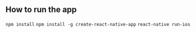 How to run the app
-------------------

`npm install`
`npm install -g create-react-native-app`
`react-native run-ios`
